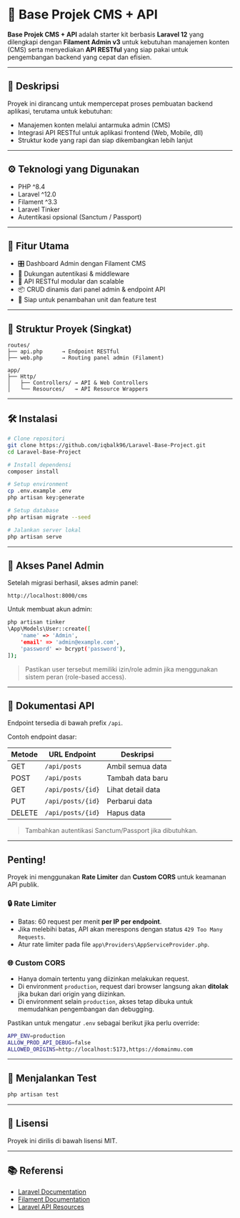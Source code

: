 # 🧱 Base Projek CMS + API

**Base Projek CMS + API** adalah starter kit berbasis **Laravel 12** yang dilengkapi dengan **Filament Admin v3** untuk kebutuhan manajemen konten (CMS) serta menyediakan **API RESTful** yang siap pakai untuk pengembangan backend yang cepat dan efisien.

---

## 📝 Deskripsi

Proyek ini dirancang untuk mempercepat proses pembuatan backend aplikasi, terutama untuk kebutuhan:

- Manajemen konten melalui antarmuka admin (CMS)
- Integrasi API RESTful untuk aplikasi frontend (Web, Mobile, dll)
- Struktur kode yang rapi dan siap dikembangkan lebih lanjut

---

## ⚙️ Teknologi yang Digunakan

- PHP ^8.4
- Laravel ^12.0
- Filament ^3.3
- Laravel Tinker
- Autentikasi opsional (Sanctum / Passport)

---

## 🚀 Fitur Utama

- 🎛️ Dashboard Admin dengan Filament CMS
- 🔐 Dukungan autentikasi & middleware
- 📡 API RESTful modular dan scalable
- 📦 CRUD dinamis dari panel admin & endpoint API
- 🧪 Siap untuk penambahan unit dan feature test

---

## 📂 Struktur Proyek (Singkat)

```
routes/
├── api.php      → Endpoint RESTful
├── web.php      → Routing panel admin (Filament)

app/
├── Http/
│   ├── Controllers/ → API & Web Controllers
│   └── Resources/   → API Resource Wrappers
```

---

## 🛠️ Instalasi

```bash
# Clone repositori
git clone https://github.com/iqbalk96/Laravel-Base-Project.git
cd Laravel-Base-Project

# Install dependensi
composer install

# Setup environment
cp .env.example .env
php artisan key:generate

# Setup database
php artisan migrate --seed

# Jalankan server lokal
php artisan serve
```

---

## 🔐 Akses Panel Admin

Setelah migrasi berhasil, akses admin panel:

```
http://localhost:8000/cms
```

Untuk membuat akun admin:

```bash
php artisan tinker
\App\Models\User::create([
    'name' => 'Admin',
    'email' => 'admin@example.com',
    'password' => bcrypt('password'),
]);
```

> Pastikan user tersebut memiliki izin/role admin jika menggunakan sistem peran (role-based access).

---

## 📡 Dokumentasi API

Endpoint tersedia di bawah prefix `/api`.

Contoh endpoint dasar:

| Metode | URL Endpoint         | Deskripsi              |
|--------|----------------------|-------------------------|
| GET    | `/api/posts`         | Ambil semua data       |
| POST   | `/api/posts`         | Tambah data baru       |
| GET    | `/api/posts/{id}`    | Lihat detail data      |
| PUT    | `/api/posts/{id}`    | Perbarui data          |
| DELETE | `/api/posts/{id}`    | Hapus data             |

> Tambahkan autentikasi Sanctum/Passport jika dibutuhkan.

---

## Penting!

Proyek ini menggunakan **Rate Limiter** dan **Custom CORS** untuk keamanan API publik.

### 🔒 Rate Limiter
- Batas: 60 request per menit **per IP** **per endpoint**.
- Jika melebihi batas, API akan merespons dengan status `429 Too Many Requests`.
- Atur rate limiter pada file `app\Providers\AppServiceProvider.php`.

### 🌐 Custom CORS
- Hanya domain tertentu yang diizinkan melakukan request.
- Di environment `production`, request dari browser langsung akan **ditolak** jika bukan dari origin yang diizinkan.
- Di environment selain `production`, akses tetap dibuka untuk memudahkan pengembangan dan debugging.

Pastikan untuk mengatur `.env` sebagai berikut jika perlu override:

```bash
APP_ENV=production
ALLOW_PROD_API_DEBUG=false
ALLOWED_ORIGINS=http://localhost:5173,https://domainmu.com
```


---

## 🧪 Menjalankan Test

```bash
php artisan test
```

---

## 📄 Lisensi

Proyek ini dirilis di bawah lisensi MIT.

---

## 📚 Referensi

- [Laravel Documentation](https://laravel.com/docs)
- [Filament Documentation](https://filamentphp.com/docs)
- [Laravel API Resources](https://laravel.com/docs/eloquent-resources)